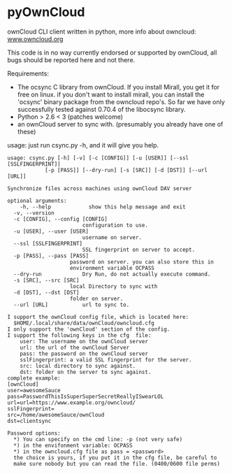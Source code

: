 pyOwnCloud
==========

ownCloud CLI client written in python, more info about owncloud: www.owncloud.org

This code is in no way currently endorsed or supported by ownCloud, all bugs should be reported here
and not there.

Requirements:
* The ocsync C library from ownCloud. If you install Mirall, you get it for free on linux.
	if you don't want to install mirall, you can install the 'ocsync' binary package from the owncloud repo's.
        So far we have only successfully tested against 0.70.4 of the libocsync library.
* Python > 2.6 < 3 (patches welcome)
* an ownCloud server to sync with. (presumably you already have one of these)


usage: just run csync.py -h, and it will give you help.

    usage: csync.py [-h] [-v] [-c [CONFIG]] [-u [USER]] [--ssl [SSLFINGERPRINT]]
                [-p [PASS]] [--dry-run] [-s [SRC]] [-d [DST]] [--url [URL]]

    Synchronize files across machines using ownCloud DAV server

    optional arguments:
	    -h, --help            show this help message and exit
      -v, --version
      -c [CONFIG], --config [CONFIG]
                            configuration to use.
      -u [USER], --user [USER]
                            username on server.
      --ssl [SSLFINGERPRINT]
                            SSL fingerprint on server to accept.
      -p [PASS], --pass [PASS]
                        password on server. you can also store this in
                        environment variable OCPASS
      --dry-run             Dry Run, do not actually execute command.
      -s [SRC], --src [SRC]
                        local Directory to sync with
      -d [DST], --dst [DST]
                        folder on server.
      --url [URL]           url to sync to.

    I support the ownCloud config file, which is located here:
      $HOME/.local/share/data/ownCloud/owncloud.cfg
    I only support the 'ownCloud' section of the config.
    I support the following keys in the cfg  file:
        user: The username on the ownCloud server
        url: the url of the ownCloud Server
        pass: the password on the ownCloud server
        sslFingerprint: a valid SSL fingerprint for the server.
        src: local directory to sync against.
        dst: folder on the server to sync against.
    complete example:
    [ownCloud]
    user=awesomeSauce
    pass=PasswordThisIsSuperSuperSecretReallyISwearLOL
    url=url=https://www.example.org/owncloud/
    sslFingerprint=
    src=/home/awesomeSauce/ownCloud
    dst=clientsync

    Password options:
      *) You can specify on the cmd line: -p (not very safe)
      *) in the envifonment variable: OCPASS
      *) in the owncloud.cfg file as pass = <password>
      the choice is yours, if you put it in the cfg file, be careful to 
      make sure nobody but you can read the file. (0400/0600 file perms)

